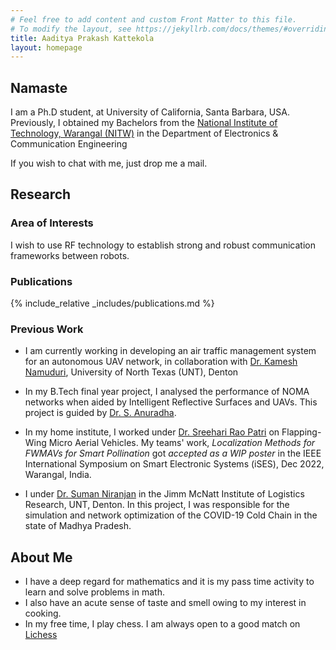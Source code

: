 ```yaml
---
# Feel free to add content and custom Front Matter to this file.
# To modify the layout, see https://jekyllrb.com/docs/themes/#overriding-theme-defaults
title: Aaditya Prakash Kattekola
layout: homepage
---
```

## Namaste

I am a Ph.D student, at University of California, Santa Barbara, USA. Previously, I obtained my Bachelors from the [National Institute of Technology, Warangal (NITW)](https://www.nitw.ac.in) in the Department of Electronics & Communication Engineering 

If you wish to chat with me, just drop me a mail.

## Research

### Area of Interests

 I wish to use RF technology to establish strong and robust communication frameworks between robots.

### Publications

{% include_relative _includes/publications.md %}

### Previous Work

* I am currently working in developing an air traffic management system for an autonomous UAV network, in collaboration with [Dr. Kamesh Namuduri](https://facultyinfo.unt.edu/faculty-profile?profile=kn0100), University of North Texas (UNT), Denton 

* In my B.Tech final year project, I analysed the performance of NOMA networks when aided by Intelligent Reflective Surfaces and UAVs. This project is guided by [Dr. S. Anuradha](https://wsdc.nitw.ac.in/facultynew/facultyprofile/id/16306).

* In my home institute, I worked under [Dr. Sreehari Rao Patri](https://wsdc.nitw.ac.in/facultynew/facultyprofile/id/16301) on Flapping-Wing Micro Aerial Vehicles. My teams' work, _Localization Methods for FWMAVs for Smart Pollination_ got _accepted as a WIP poster_  in the IEEE International Symposium on Smart Electronic Systems (iSES), Dec 2022, Warangal, India.

* I under [Dr. Suman Niranjan](https://logisticsresearch.unt.edu/content/niranjan-suman) in the Jimm McNatt Institute of Logistics Research, UNT, Denton. In this project, I was responsible for the simulation and network optimization of the COVID-19 Cold Chain in the state of Madhya Pradesh.

## About Me

- I have a deep regard for mathematics and it is my pass time activity to learn and solve problems in math.
- I also have an acute sense of taste and smell owing to my interest in cooking.
- In my free time, I play chess. I am always open to a good match on [Lichess](https://lichess.org/@/AadityaP)

<!--
You can use HTML elements in Markdown, such as the comment element, and they won't be affected by a markdown parser. However, if you create an HTML element in your markdown file, you cannot use markdown syntax within that element's contents.
-->
